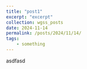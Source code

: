 ```yaml
---
title: "post1"
excerpt: "excerpt"
collection: wgss_posts
date: 2024-11-14
permalink: /posts/2024/11/14/
tags:
    - something
---
```


asdfasd